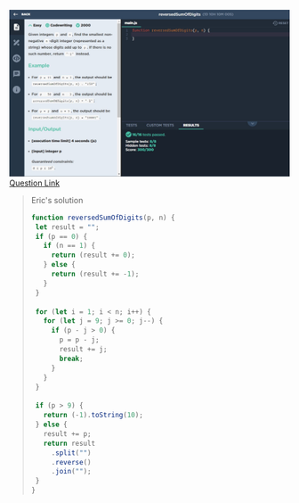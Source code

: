 ![(2019.09.11)reversedSumOfDigits](images/(2019.09.11)reversedSumOfDigits.jpg)
[Question Link](https://app.codesignal.com/challenge/QZWG4EFmpmuJzz3dS)

> Eric's solution
>```js
>function reversedSumOfDigits(p, n) {
>  let result = "";
>  if (p == 0) {
>    if (n == 1) {
>      return (result += 0);
>    } else {
>      return (result += -1);
>    }
>  }
>
>  for (let i = 1; i < n; i++) {
>    for (let j = 9; j >= 0; j--) {
>      if (p - j > 0) {
>        p = p - j;
>        result += j;
>        break;
>      }
>    }
>  }
>
>  if (p > 9) {
>    return (-1).toString(10);
>  } else {
>    result += p;
>    return result
>      .split("")
>      .reverse()
>      .join("");
>  }
>}
>```